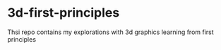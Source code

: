 # 3d-first-principles
Thsi repo contains my explorations with 3d graphics learning from first principles
